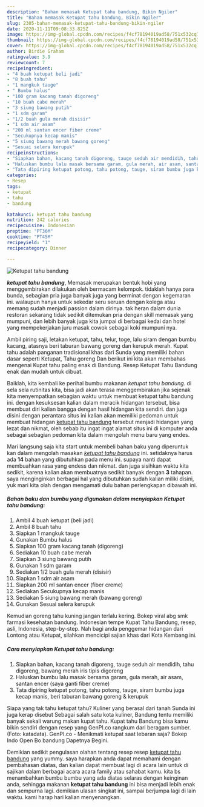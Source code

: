 ```yaml
---
description: "Bahan memasak Ketupat tahu bandung, Bikin Ngiler"
title: "Bahan memasak Ketupat tahu bandung, Bikin Ngiler"
slug: 2305-bahan-memasak-ketupat-tahu-bandung-bikin-ngiler
date: 2020-11-11T09:08:33.825Z
image: https://img-global.cpcdn.com/recipes/f4cf78194019ad58/751x532cq70/ketupat-tahu-bandung-foto-resep-utama.jpg
thumbnail: https://img-global.cpcdn.com/recipes/f4cf78194019ad58/751x532cq70/ketupat-tahu-bandung-foto-resep-utama.jpg
cover: https://img-global.cpcdn.com/recipes/f4cf78194019ad58/751x532cq70/ketupat-tahu-bandung-foto-resep-utama.jpg
author: Birdie Graham
ratingvalue: 3.9
reviewcount: 7
recipeingredient:
- "4 buah ketupat beli jadi"
- "8 buah tahu"
- "1 mangkuk tauge"
- " Bumbu halus"
- "100 gram kacang tanah digoreng"
- "10 buah cabe merah"
- "3 siung bawang putih"
- "1 sdm garam"
- "1/2 buah gula merah disisir"
- "1 sdm air asam"
- "200 ml santan encer fiber creme"
- "Secukupnya kecap manis"
- "5 siung bawang merah bawang goreng"
- "Sesuai selera kerupuk"
recipeinstructions:
- "Siapkan bahan, kacang tanah digoreng, tauge seduh air mendidih, tahu digoreng, bawang merah iris tipis digoreng"
- "Haluskan bumbu lalu masak bersama garam, gula merah, air asam, santan encer (saya ganti fiber creme)"
- "Tata dipiring ketupat potong, tahu potong, tauge, siram bumbu juga kecap manis, beri taburan bawang goreng &amp; kerupuk"
categories:
- Resep
tags:
- ketupat
- tahu
- bandung

katakunci: ketupat tahu bandung 
nutrition: 242 calories
recipecuisine: Indonesian
preptime: "PT36M"
cooktime: "PT45M"
recipeyield: "1"
recipecategory: Dinner

---
```



![Ketupat tahu bandung](https://img-global.cpcdn.com/recipes/f4cf78194019ad58/751x532cq70/ketupat-tahu-bandung-foto-resep-utama.jpg)

<b><i>ketupat tahu bandung</i></b>, Memasak merupakan bentuk hobi yang menggembirakan dilakukan oleh bermacam kelompok. tidaklah hanya para bunda, sebagian pria juga banyak juga yang berminat dengan kegemaran ini. walaupun hanya untuk sekedar seru seruan dengan kolega atau memang sudah menjadi passion dalam dirinya. tak heran dalam dunia restoran sekarang tidak sedikit ditemukan pria dengan skill memasak yang mumpuni, dan lebih banyak juga kita jumpai di berbagai kedai dan hotel yang mempekerjakan juru masak cowok sebagai koki mumpuni nya.

Ambil piring saji, letakan ketupat, tahu, telur, toge, lalu siram dengan bumbu kacang, atasnya beri taburan bawang goreng dan kerupuk merah. Kupat tahu adalah panganan tradisional khas dari Sunda yang memiliki bahan dasar seperti Ketupat, Tahu goreng Dan berikut ini kita akan membahas mengenai Kupat tahu paling enak di Bandung. Resep Ketupat Tahu Bandung enak dan mudah untuk dibuat.

Baiklah, kita kembali ke perihal bumbu makanan <i>ketupat tahu bandung</i>. di sela sela rutinitas kita, bisa jadi akan terasa menggembirakan jika sejenak kita menyempatkan sebagian waktu untuk membuat ketupat tahu bandung ini. dengan kesuksesan kalian dalam meracik hidangan tersebut, bisa membuat diri kalian bangga dengan hasil hidangan kita sendiri. dan juga disini dengan perantara situs ini kalian akan memiliki pedoman untuk membuat hidangan <u>ketupat tahu bandung</u> tersebut menjadi hidangan yang lezat dan nikmat, oleh sebab itu ingat ingat alamat situs ini di komputer anda sebagai sebagian pedoman kita dalam mengolah menu baru yang endes.


Mari langsung saja kita start untuk membeli bahan baku yang diperuntuk kan dalam mengolah masakan <u><i>ketupat tahu bandung</i></u> ini. setidaknya harus ada <b>14</b> bahan yang dibutuhkan pada menu ini. supaya nanti dapat membuahkan rasa yang endess dan nikmat. dan juga sisihkan waktu kita sedikit, karena kalian akan membuatnya sedikit banyak dengan <b>3</b> tahapan. saya menginginkan berbagai hal yang dibutuhkan sudah kalian miliki disini, yuk mari kita olah dengan mengamati dulu bahan perlengkapan dibawah ini.

<!--inarticleads1-->

##### Bahan baku dan bumbu yang digunakan dalam menyiapkan Ketupat tahu bandung:

1. Ambil 4 buah ketupat (beli jadi)
1. Ambil 8 buah tahu
1. Siapkan 1 mangkuk tauge
1. Gunakan  Bumbu halus
1. Siapkan 100 gram kacang tanah (digoreng)
1. Sediakan 10 buah cabe merah
1. Siapkan 3 siung bawang putih
1. Gunakan 1 sdm garam
1. Sediakan 1/2 buah gula merah (disisir)
1. Siapkan 1 sdm air asam
1. Siapkan 200 ml santan encer (fiber creme)
1. Sediakan Secukupnya kecap manis
1. Sediakan 5 siung bawang merah (bawang goreng)
1. Gunakan Sesuai selera kerupuk


Kemudian goreng tahu kuning jangan terlalu kering. Bokep viral abg smk farmasi kesehatan bandung. Indonesian tempe Kupat Tahu Bandung, resep, asli, Indonesia, step-by-step. Nah bagi anda penggemar hidangan dari Lontong atau Ketupat, silahkan mencicipi sajian khas dari Kota Kembang ini. 

<!--inarticleads2-->

##### Cara menyiapkan Ketupat tahu bandung:

1. Siapkan bahan, kacang tanah digoreng, tauge seduh air mendidih, tahu digoreng, bawang merah iris tipis digoreng
1. Haluskan bumbu lalu masak bersama garam, gula merah, air asam, santan encer (saya ganti fiber creme)
1. Tata dipiring ketupat potong, tahu potong, tauge, siram bumbu juga kecap manis, beri taburan bawang goreng &amp; kerupuk


Siapa yang tak tahu ketupat tahu? Kuliner yang berasal dari tanah Sunda ini juga kerap disebut Sebagai salah satu kota kuliner, Bandung tentu memiliki banyak sekali warung makan kupat tahu. Kupat tahu Bandung bisa kamu bikin sendiri dengan resep yang GenPI.co rangkum dari beragam sumber. (Foto: katadata). GenPI.co - Menikmati ketupat saat lebaran saja? Bokep Indo Open Bo bandung Dapetnya Begini. 

Demikian sedikit pengulasan olahan tentang resep resep <u>ketupat tahu bandung</u> yang yummy. saya harapkan anda dapat memahami dengan pembahasan diatas, dan kalian dapat membuat lagi di acara lain untuk di sajikan dalam berbagai acara acara family atau sahabat kamu. kita bs menambahkan bumbu bumbu yang ada diatas selaras dengan keinginan anda, sehingga makanan <b>ketupat tahu bandung</b> ini bisa menjadi lebih enak dan sempurna lagi. demikian ulasan singkat ini, sampai berjumpa lagi di lain waktu. kami harap hari kalian menyenangkan.
